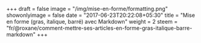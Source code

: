 +++
draft = false
image = "/img/mise-en-forme/formatting.png"
showonlyimage = false
date = "2017-06-23T20:22:08+05:30"
title = "Mise en forme (gras, italique, barré) avec Markdown"
weight = 2
steem = "fr/@roxane/comment-mettre-ses-articles-en-forme-gras-italique-barre-markdown"
+++

<!--more-->
